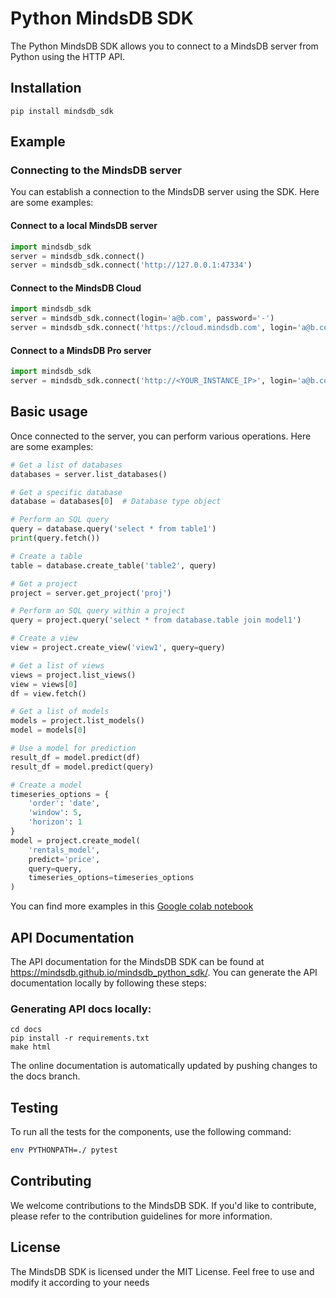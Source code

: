 # Python MindsDB SDK

The Python MindsDB SDK allows you to connect to a MindsDB server from Python using the HTTP API.

## Installation

```
pip install mindsdb_sdk
```

## Example

### Connecting to the MindsDB server

You can establish a connection to the MindsDB server using the SDK. Here are some examples:

#### Connect to a local MindsDB server

```python
import mindsdb_sdk
server = mindsdb_sdk.connect()
server = mindsdb_sdk.connect('http://127.0.0.1:47334')
```

#### Connect to the MindsDB Cloud

```python
import mindsdb_sdk
server = mindsdb_sdk.connect(login='a@b.com', password='-')
server = mindsdb_sdk.connect('https://cloud.mindsdb.com', login='a@b.com', password='-')
```

####  Connect to a MindsDB Pro server

```python
import mindsdb_sdk
server = mindsdb_sdk.connect('http://<YOUR_INSTANCE_IP>', login='a@b.com', password='-', is_managed=True)
```

## Basic usage

Once connected to the server, you can perform various operations. Here are some examples:

```python
# Get a list of databases
databases = server.list_databases()

# Get a specific database
database = databases[0]  # Database type object

# Perform an SQL query
query = database.query('select * from table1')
print(query.fetch())

# Create a table
table = database.create_table('table2', query)

# Get a project
project = server.get_project('proj')

# Perform an SQL query within a project
query = project.query('select * from database.table join model1')

# Create a view
view = project.create_view('view1', query=query)

# Get a list of views
views = project.list_views()
view = views[0]
df = view.fetch()

# Get a list of models
models = project.list_models()
model = models[0]

# Use a model for prediction
result_df = model.predict(df)
result_df = model.predict(query)

# Create a model
timeseries_options = {
    'order': 'date',
    'window': 5,
    'horizon': 1
}
model = project.create_model(
    'rentals_model',
    predict='price',
    query=query,
    timeseries_options=timeseries_options
)

```

You can find more examples in this [Google colab notebook](
https://colab.research.google.com/drive/1QouwAR3saFb9ffthrIs1LSH5COzyQa11#scrollTo=k6IbwsKRPQCR
)

## API Documentation

The API documentation for the MindsDB SDK can be found at https://mindsdb.github.io/mindsdb_python_sdk/. You can generate the API documentation locally by following these steps:

### Generating API docs locally:

```commandline
cd docs
pip install -r requirements.txt
make html
```

The online documentation is automatically updated by pushing changes to the docs branch.


## Testing

To run all the tests for the components, use the following command:

```bash
env PYTHONPATH=./ pytest
```

## Contributing

We welcome contributions to the MindsDB SDK. If you'd like to contribute, please refer to the contribution guidelines for more information.

## License

The MindsDB SDK is licensed under the MIT License. Feel free to use and modify it according to your needs

